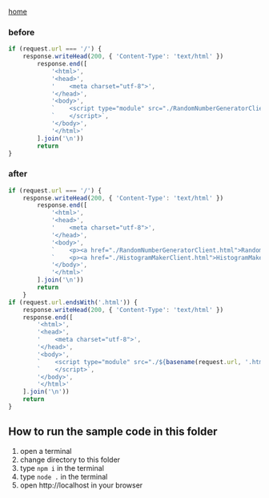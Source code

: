 [home](../README.md)

### before
```js
if (request.url === '/') {
    response.writeHead(200, { 'Content-Type': 'text/html' })
        response.end([
            '<html>',
            '<head>',
            '    <meta charset="utf-8">',
            '</head>',
            '<body>',
            `    <script type="module" src="./RandomNumberGeneratorClient.js">`,
            `    </script>`,
            '</body>',
            '</html>'
        ].join('\n'))
        return
}
```

### after
```js
if (request.url === '/') {
    response.writeHead(200, { 'Content-Type': 'text/html' })
        response.end([
            '<html>',
            '<head>',
            '    <meta charset="utf-8">',
            '</head>',
            '<body>',
            `    <p><a href="./RandomNumberGeneratorClient.html">RandomNumberGenerator</a></p>`,
            `    <p><a href="./HistogramMakerClient.html">HistogramMaker</a></p>`,
            '</body>',
            '</html>'
        ].join('\n'))
        return
    }
if (request.url.endsWith('.html')) {
    response.writeHead(200, { 'Content-Type': 'text/html' })
    response.end([
        '<html>',
        '<head>',
        '    <meta charset="utf-8">',
        '</head>',
        '<body>',
        `    <script type="module" src="./${basename(request.url, '.html')}.js">`,
        `    </script>`,
        '</body>',
        '</html>'
    ].join('\n'))
    return
}
```

## How to run the sample code in this folder
1. open a terminal
1. change directory to this folder
1. type `npm i` in the terminal
1. type `node .` in the terminal
1. open http://localhost in your browser